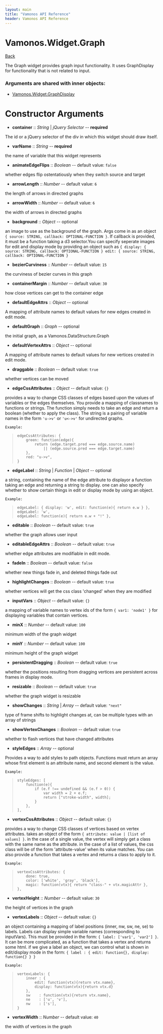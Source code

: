 ```yaml
---
layout: main
title: "Vamonos API Reference"
header: Vamonos API Reference
---
```



Vamonos.Widget.Graph
====================

[Back](index.html)

The Graph widget provides graph input functionality. It uses GraphDisplay for functionality that is not related to input.


### Arguments are shared with inner objects:

 * [Vamonos.Widget.GraphDisplay](widget-graphdisplay.html)


Constructor Arguments
=====================

 * **container** :: *String* | *jQuery Selector* -- **required**

The id or a jQuery selector of the div in which this widget should draw itself.



 * **varName** :: *String* -- **required**

the name of variable that this widget represents



 * **animateEdgeFlips** :: *Boolean* -- default value: `false`

whether edges flip ostentatiously when they switch source and target



 * **arrowLength** :: *Number* -- default value: `6`

the length of arrows in directed graphs



 * **arrowWidth** :: *Number* -- default value: `6`

the width of arrows in directed graphs



 * **background** :: *Object* -- optional

an image to use as the background of the graph. Args come in as an object `{ source: STRING, callback: OPTIONAL-FUNCTION }`. If callback is provided, it must be a function taking a d3 selector.You can specify seperate images for edit and display mode by providing an object such as `{ display: { source: STRING, callback: OPTIONAL-FUNCTION } edit: { source: STRING, callback: OPTIONAL-FUNCTION }`



 * **bezierCurviness** :: *Number* -- default value: `15`

the curviness of bezier curves in this graph



 * **containerMargin** :: *Number* -- default value: `30`

how close vertices can get to the container edge



 * **defaultEdgeAttrs** :: *Object* -- optional

A mapping of attribute names to default values for new edges created in edit mode.



 * **defaultGraph** :: *Graph* -- optional

the initial graph, as a Vamonos.DataStructure.Graph



 * **defaultVertexAttrs** :: *Object* -- optional

A mapping of attribute names to default values for new vertices created in edit mode.



 * **draggable** :: *Boolean* -- default value: `true`

whether vertices can be moved



 * **edgeCssAttributes** :: *Object* -- default value: `{}`

provides a way to change CSS classes of edges based upon the values of variables or the edges themselves. You provide a mapping of classnames to functions or strings. The function simply needs to take an edge and return a boolean (whether to apply the class). The string is a pairing of variable names in the form `'u->v'` or `'u<->v'` for undirected graphs.

    Example:

>     edgeCssAttributes: {
>         green: function(edge){
>             return (edge.target.pred === edge.source.name)
>                 || (edge.source.pred === edge.target.name)
>         },
>         red: "u->v",
>     }



 * **edgeLabel** :: *String* | *Function* | *Object* -- optional

a string, containing the name of the edge attribute to displayor a function taking an edge and returning a string to display. one can also specify whether to show certain things in edit or display mode by using an object.

    Example:

>     edgeLabel: { display: 'w', edit: function(e){ return e.w } },
>     edgeLabel: 'w',
>     edgeLabel: function(e){ return e.w + "!" },



 * **editable** :: *Boolean* -- default value: `true`

whether the graph allows user input



 * **editableEdgeAttrs** :: *Boolean* -- default value: `true`

whether edge attributes are modifiable in edit mode.



 * **fadeIn** :: *Boolean* -- default value: `false`

whether new things fade in, and deleted things fade out



 * **highlightChanges** :: *Boolean* -- default value: `true`

whether vertices will get the css class 'changed' when they are modified



 * **inputVars** :: *Object* -- default value: `{}`

a mapping of variable names to vertex ids of the form                `{ var1: 'node1' }` for displaying variables that contain                vertices.



 * **minX** :: *Number* -- default value: `100`

minimum width of the graph widget



 * **minY** :: *Number* -- default value: `100`

minimum height of the graph widget



 * **persistentDragging** :: *Boolean* -- default value: `true`

whether the positions resulting from dragging vertices are persistent across frames in display mode.



 * **resizable** :: *Boolean* -- default value: `true`

whether the graph widget is resizable



 * **showChanges** :: *String* | *Array* -- default value: `"next"`

type of frame shifts to highlight changes at, can be multiple types with an array of strings



 * **showVertexChanges** :: *Boolean* -- default value: `true`

whether to flash vertices that have changed attributes



 * **styleEdges** :: *Array* -- optional

Provides a way to add styles to path objects. Functions must return an array whose first element is an attribute name, and second element is the value.

    Example:

>     styleEdges: [
>         function(e){
>             if (e.f !== undefined && (e.f > 0)) {
>                 var width = 2 + e.f;
>                 return ["stroke-width", width];
>             }
>         },
>     ],



 * **vertexCssAttributes** :: *Object* -- default value: `{}`

provides a way to change CSS classes of vertices based on vertex attributes. takes an object of the form `{ attribute: value | [list of values] }`. in the case of a single value,  the vertex will simply get a class with the same name as the attribute. in the case of a list of values, the css class will be of the form 'attribute-value' when its value matches. You can also provide a function that takes a vertex and returns a class to apply to it.

    Example:

>     vertexCssAttributes: {
>         done: true,
>         color: ['white', 'gray', 'black'],
>         magic: function(vtx){ return "class-" + vtx.magicAttr },
>     },



 * **vertexHeight** :: *Number* -- default value: `30`

the height of vertices in the graph



 * **vertexLabels** :: *Object* -- default value: `{}`

an object containing a mapping of label positions (inner, nw, sw, ne, se) to labels. Labels can display simple variable names (corresponding to inputVars). This must be provided in the form: `{ label: ['var1', 'var2'] }`. It can be more complicated, as a function that takes a vertex and returns some html. if we give a label an object, we can control what is shown in edit/display mode in the form: `{ label : { edit: function{}, display: function{} } }`

    Example:

>     vertexLabels: {
>         inner : {
>             edit: function(vtx){return vtx.name},
>             display: function(vtx){return vtx.d}
>         },
>         sw    : function(vtx){return vtx.name},
>         ne    : ['u', 'v'],
>         nw    : ['s'],
>     }



 * **vertexWidth** :: *Number* -- default value: `40`

the width of vertices in the graph



